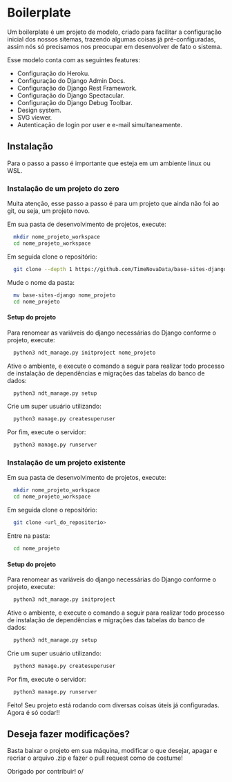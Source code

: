 # Boilerplate
Um boilerplate é um projeto de modelo, criado para facilitar a configuração inicial dos nossos sitemas, trazendo algumas coisas já pré-configuradas,
assim nós só precisamos nos preocupar em desenvolver de fato o sistema.


Esse modelo conta com as seguintes features:
- Configuração do Heroku.
- Configuração do Django Admin Docs.
- Configuração do Django Rest Framework.
- Configuração do Django Spectacular.
- Configuração do Django Debug Toolbar.
- Design system.
- SVG viewer.
- Autenticação de login por user e e-mail simultaneamente.


## Instalação
Para o passo a passo é importante que esteja em um ambiente linux ou WSL.

### Instalação de um projeto do zero

Muita atenção, esse passo a passo é para um projeto que ainda não foi ao git, ou seja, um projeto novo.

Em sua pasta de desenvolvimento de projetos, execute:

```bash
  mkdir nome_projeto_workspace
  cd nome_projeto_workspace
```

Em seguida clone o repositório:

```bash
  git clone --depth 1 https://github.com/TimeNovaData/base-sites-django
```

Mude o nome da pasta:

```bash
  mv base-sites-django nome_projeto
  cd nome_projeto
```

#### Setup do projeto

Para renomear as variáveis do django necessárias do Django conforme o projeto, execute:

```bash
  python3 ndt_manage.py initproject nome_projeto
```

Ative o ambiente, e execute o comando a seguir para realizar todo processo de instalação de dependências e migrações das tabelas do banco de dados: 

```bash
  python3 ndt_manage.py setup
```

Crie um super usuário utilizando:

```bash
  python3 manage.py createsuperuser
```

Por fim, execute o servidor:

```bash
  python3 manage.py runserver
```

### Instalação de um projeto existente
Em sua pasta de desenvolvimento de projetos, execute:

```bash
  mkdir nome_projeto_workspace
  cd nome_projeto_workspace
```

Em seguida clone o repositório:

```bash
  git clone <url_do_repositorio>
```

Entre na pasta:

```bash
  cd nome_projeto
```

#### Setup do projeto

Para renomear as variáveis do django necessárias do Django conforme o projeto, execute:

```bash
  python3 ndt_manage.py initproject
```

Ative o ambiente, e execute o comando a seguir para realizar todo processo de instalação de dependências e migrações das tabelas do banco de dados: 

```bash
  python3 ndt_manage.py setup
```

Crie um super usuário utilizando:

```bash
  python3 manage.py createsuperuser
```

Por fim, execute o servidor:

```bash
  python3 manage.py runserver
```

Feito! Seu projeto está rodando com diversas coisas úteis já configuradas.
Agora é só codar!!

## Deseja fazer modificações?
Basta baixar o projeto em sua máquina, modificar o que desejar, apagar e recriar o arquivo .zip e fazer o pull request como de costume!

Obrigado por contribuir! o/
